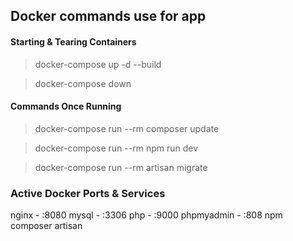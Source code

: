 ## Docker commands use for app
#### Starting & Tearing Containers
> docker-compose up -d --build

> docker-compose down

#### Commands Once Running
> docker-compose run --rm composer update

> docker-compose run --rm npm run dev

> docker-compose run --rm artisan migrate


### Active Docker Ports & Services
nginx - :8080
mysql - :3306
php - :9000
phpmyadmin - :808
npm
composer
artisan